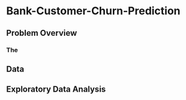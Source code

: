 # Bank-Customer-Churn-Prediction

## Problem Overview 
### The

## Data

## Exploratory Data Analysis

## 
